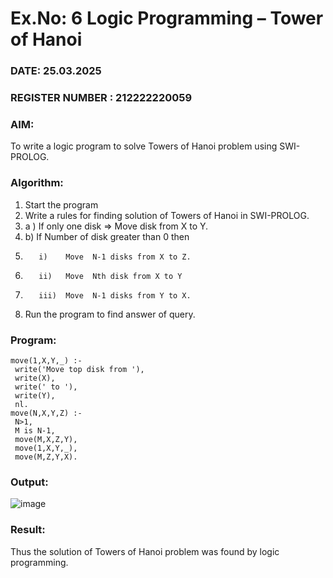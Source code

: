 # Ex.No: 6   Logic Programming – Tower of Hanoi   
### DATE: 25.03.2025                                                             
### REGISTER NUMBER : 212222220059
### AIM: 
To  write  a logic program  to solve Towers of Hanoi problem  using SWI-PROLOG. 
### Algorithm:
1. Start the program
2.  Write a rules for finding solution of Towers of Hanoi in SWI-PROLOG.
3.  a )	If only one disk  => Move disk from X to Y.
4.  b)	If Number of disk greater than 0 then
5.        i)	Move  N-1 disks from X to Z.
6.        ii)	Move  Nth disk from X to Y
7.        iii)	Move  N-1 disks from Y to X.
8. Run the program  to find answer of  query.

### Program:
```
move(1,X,Y,_) :-
 write('Move top disk from '),
 write(X),
 write(' to '),
 write(Y),
 nl.
move(N,X,Y,Z) :-
 N>1,
 M is N-1,
 move(M,X,Z,Y),
 move(1,X,Y,_),
 move(M,Z,Y,X).
```


### Output:

![image](https://github.com/user-attachments/assets/571b71eb-fb05-467e-9803-cc31d3fe82bf)


### Result:
Thus the solution of Towers of Hanoi problem was found by logic programming.
